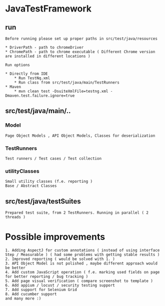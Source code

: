 # JavaTestFramework

## run
    Before running please set up proper paths in src/test/java/resources
    
    * DriverPath - path to chromeDriver
    * ChromePath - path to chrome executable ( Different Chrome version are installed in different locations )
    
    Run options
    
    * Directly from IDE
        * Run TestNq.xml
        * Run class from src/test/java/main/TestRunners
    * Maven
        * mvn clean test -DsuiteXmlFile=testng.xml -Dmaven.test.failure.ignore=true
  
## src/test/java/main/..

### Model

    Page Object Models , API Object Models, Classes for deserialization 

### TestRunners

    Test runners / Test cases / Test collection

### utilityClasses

    Small utility classes (f.e. reporting ) 
    Base / Abstract Classes

## src/test/java/testSuites

    Prepared test suite, from 2 TestRunners. Running in parallel ( 2 threads )

# Possible improvements

    1. Adding AspectJ for custom annotations ( instead of using interface Step / Measurable ) ( had some problems with getting stable results )
    2. Improved reporting ( would be solved with 1. ) 
    3. API Object Model is not polished , maybe different approach would be better 
    4. Add custom JavaScript operation ( f.e. marking used fields on page for better reporting / bug tracking )
    5. Add page visual verification ( compare screenshot to template ) 
    6. Add appium / locust / security testing support
    7. Add support for Selenium Grid
    8. Add cucumber support 
    and many more :) 